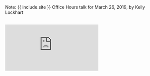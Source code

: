 Note: {{ include.site }} Office Hours talk for March 26, 2019, by Kelly Lockhart

<br>
<div class="scalable scalable-16-9">
  <div class="scalable-content">
    <iframe src="https://www.youtube.com/embed/jG4-PQJqZEM" frameborder="0" allow="autoplay; encrypted-media" allowfullscreen></iframe>
  </div>
</div>
